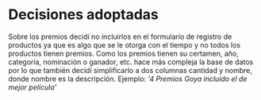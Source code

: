 # Decisiones adoptadas

Sobre los premios decidí no incluirlos en el formulario de registro de productos ya que es algo que se le otorga con el tiempo y no todos los productos tienen premios.
Como los premios tienen su certamen, año, categoría, nominación o ganador, etc. hace más compleja la base de datos por lo que también decidí simplificarlo a dos columnas cantidad y nombre, donde nombre es la descripción. Ejemplo: *'4 Premios Goya incluido el de mejor película'*
